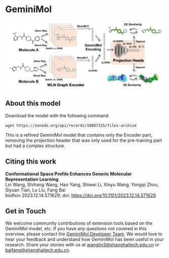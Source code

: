 # GeminiMol

![](../../imgs/geminimol.png)  

## About this model  

Download the model with the following command.   
```
wget https://zenodo.org/api/records/10807315/files-archive 
```

This is a refined GeminiMol model that contains only the Encoder part, removing the projection header that was only used for the pre-training part but had a complex structure.   

## Citing this work

**Conformational Space Profile Enhances Generic Molecular Representation Learning**     
Lin Wang, Shihang Wang, Hao Yang, Shiwei Li, Xinyu Wang, Yongqi Zhou, Siyuan Tian, Lu Liu, Fang Bai    
bioRxiv 2023.12.14.571629; doi: https://doi.org/10.1101/2023.12.14.571629    

## Get in Touch

We welcome community contributions of extension tools based on the GeminiMol model, etc. If you have any questions not covered in this overview, please contact the [GeminiMol Developer Team](wanglin3@shanghaitech.edu.cn). We would love to hear your feedback and understand how GeminiMol has been useful in your research. Share your stories with us at wanglin3@shanghaitech.edu.cn or baifang@shanghaitech.edu.cn.     
